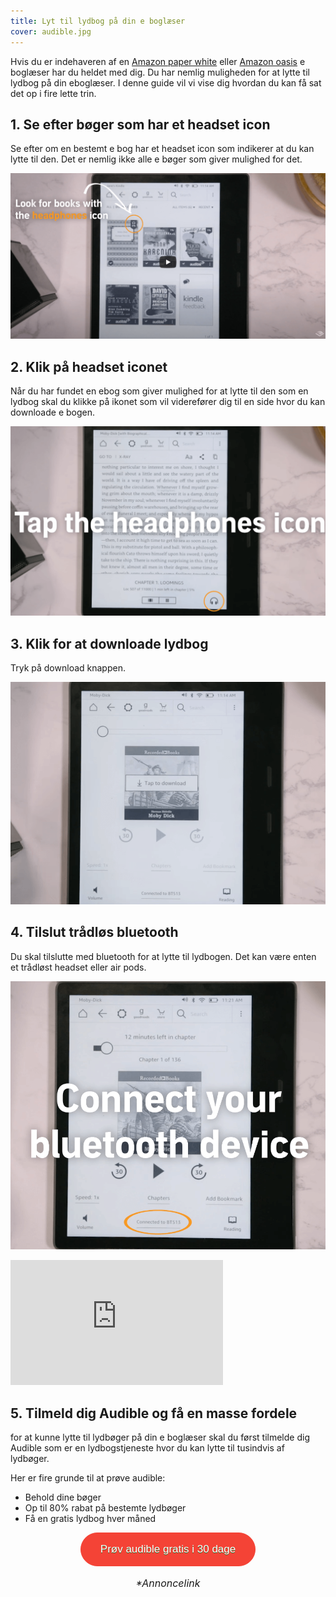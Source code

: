 ```yaml
---
title: Lyt til lydbog på din e boglæser
cover: audible.jpg
---
```


Hvis du er indehaveren af en <a href="https://bedsteeboglaeser.dk/bedste-eboglæser" target="_blank">Amazon paper white</a> eller <a href="https://bedsteeboglaeser.dk/bedste-eboglæser" target="_blank">Amazon oasis</a> e boglæser har du heldet med dig. Du har nemlig muligheden for at lytte til lydbog på din eboglæser. I denne guide vil vi vise dig hvordan du kan få sat det op i fire lette trin.

## 1. Se efter bøger som har et headset icon

Se efter om en bestemt e bog har et headset icon som indikerer at du kan lytte til den. Det er nemlig ikke alle e bøger som giver mulighed for det.

![headseticon](./step-1.png)

## 2. Klik på headset iconet

Når du har fundet en ebog som giver mulighed for at lytte til den som en lydbog skal du klikke på ikonet som vil viderefører dig til en side hvor du kan downloade e bogen.

![headset](./step-2.png)

## 3. Klik for at downloade lydbog

Tryk på download knappen.

![download-lydbog](./step-3.png)

## 4. Tilslut trådløs bluetooth

Du skal tilslutte med bluetooth for at lytte til lydbogen. Det kan være enten et trådløst headset eller air pods.

![tilslut-bluetooth](./step-4.png)

<div style="position: relative
        paddingBottom: 56.25% /* 16:9 */,
        paddingTop: 25,
        height: 0">

 <iframe width="340" height="200" style="          position: absolute,
          top: 0,
          left: 0,
          width: 100%,
          height: 100%"
src="https://www.youtube.com/embed/vStzI2hAPi8" SameSite=None
frameborder="0" 
allow="accelerometer; autoplay; encrypted-media; gyroscope; picture-in-picture" 
allowfullscreen></iframe>
</div>

## 5. Tilmeld dig Audible og få en masse fordele

for at kunne lytte til lydbøger på din e boglæser skal du først tilmelde dig Audible som er en lydbogstjeneste hvor du kan lytte til tusindvis af lydbøger.

Her er fire grunde til at prøve audible:

- Behold dine bøger
- Op til 80% rabat på bestemte lydbøger
- Få en gratis lydbog hver måned

<div style="text-align: center">
<a href="https://www.amazon.co.uk/hz/audible/mlp?_encoding=UTF8&tag=serier-20" target="_blank"  style="background-color:#f44336; 
	border-radius:28px;
	border:1px solid #f44336;
	display:inline-block;
	cursor:pointer;
	color:#ffffff;
	font-family:Arial;
	font-size:17px;
	padding:16px 31px;
	text-decoration:none;
	text-shadow:0px 1px 0px #2f6627;" >Prøv audible gratis i 30 dage</a><br><br>
	<span style="font-style: italic; font-size: 16px; margin-top: 5px;">*Annoncelink</span>
</div>
